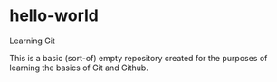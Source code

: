 # hello-world
Learning Git

This is a basic (sort-of) empty repository created for the purposes of learning the basics of Git and Github.
